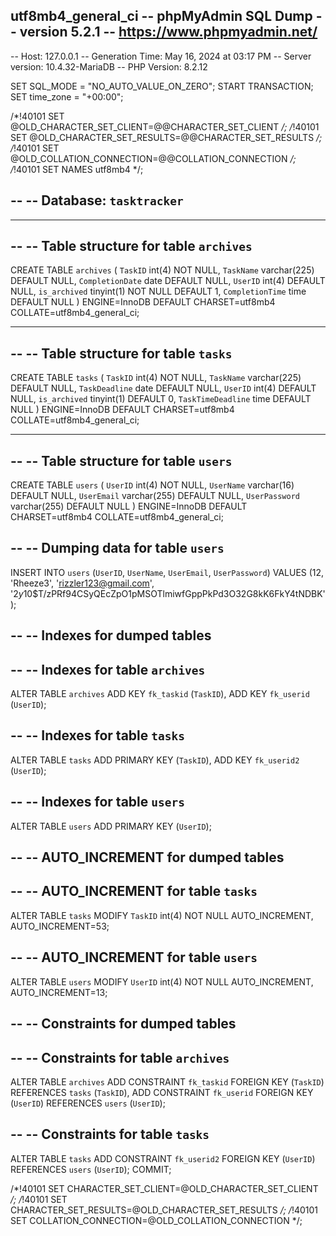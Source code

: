 utf8mb4_general_ci
-- phpMyAdmin SQL Dump
-- version 5.2.1
-- https://www.phpmyadmin.net/
--
-- Host: 127.0.0.1
-- Generation Time: May 16, 2024 at 03:17 PM
-- Server version: 10.4.32-MariaDB
-- PHP Version: 8.2.12

SET SQL_MODE = "NO_AUTO_VALUE_ON_ZERO";
START TRANSACTION;
SET time_zone = "+00:00";


/*!40101 SET @OLD_CHARACTER_SET_CLIENT=@@CHARACTER_SET_CLIENT */;
/*!40101 SET @OLD_CHARACTER_SET_RESULTS=@@CHARACTER_SET_RESULTS */;
/*!40101 SET @OLD_COLLATION_CONNECTION=@@COLLATION_CONNECTION */;
/*!40101 SET NAMES utf8mb4 */;

--
-- Database: `tasktracker`
--

-- --------------------------------------------------------

--
-- Table structure for table `archives`
--

CREATE TABLE `archives` (
  `TaskID` int(4) NOT NULL,
  `TaskName` varchar(225) DEFAULT NULL,
  `CompletionDate` date DEFAULT NULL,
  `UserID` int(4) DEFAULT NULL,
  `is_archived` tinyint(1) NOT NULL DEFAULT 1,
  `CompletionTime` time DEFAULT NULL
) ENGINE=InnoDB DEFAULT CHARSET=utf8mb4 COLLATE=utf8mb4_general_ci;

-- --------------------------------------------------------

--
-- Table structure for table `tasks`
--

CREATE TABLE `tasks` (
  `TaskID` int(4) NOT NULL,
  `TaskName` varchar(225) DEFAULT NULL,
  `TaskDeadline` date DEFAULT NULL,
  `UserID` int(4) DEFAULT NULL,
  `is_archived` tinyint(1) DEFAULT 0,
  `TaskTimeDeadline` time DEFAULT NULL
) ENGINE=InnoDB DEFAULT CHARSET=utf8mb4 COLLATE=utf8mb4_general_ci;

-- --------------------------------------------------------

--
-- Table structure for table `users`
--

CREATE TABLE `users` (
  `UserID` int(4) NOT NULL,
  `UserName` varchar(16) DEFAULT NULL,
  `UserEmail` varchar(255) DEFAULT NULL,
  `UserPassword` varchar(255) DEFAULT NULL
) ENGINE=InnoDB DEFAULT CHARSET=utf8mb4 COLLATE=utf8mb4_general_ci;

--
-- Dumping data for table `users`
--

INSERT INTO `users` (`UserID`, `UserName`, `UserEmail`, `UserPassword`) VALUES
(12, 'Rheeze3', 'rizzler123@gmail.com', '$2y$10$T/zPRf94CSyQEcZpO1pMSOTlmiwfGppPkPd3O32G8kK6FkY4tNDBK');

--
-- Indexes for dumped tables
--

--
-- Indexes for table `archives`
--
ALTER TABLE `archives`
  ADD KEY `fk_taskid` (`TaskID`),
  ADD KEY `fk_userid` (`UserID`);

--
-- Indexes for table `tasks`
--
ALTER TABLE `tasks`
  ADD PRIMARY KEY (`TaskID`),
  ADD KEY `fk_userid2` (`UserID`);

--
-- Indexes for table `users`
--
ALTER TABLE `users`
  ADD PRIMARY KEY (`UserID`);

--
-- AUTO_INCREMENT for dumped tables
--

--
-- AUTO_INCREMENT for table `tasks`
--
ALTER TABLE `tasks`
  MODIFY `TaskID` int(4) NOT NULL AUTO_INCREMENT, AUTO_INCREMENT=53;

--
-- AUTO_INCREMENT for table `users`
--
ALTER TABLE `users`
  MODIFY `UserID` int(4) NOT NULL AUTO_INCREMENT, AUTO_INCREMENT=13;

--
-- Constraints for dumped tables
--

--
-- Constraints for table `archives`
--
ALTER TABLE `archives`
  ADD CONSTRAINT `fk_taskid` FOREIGN KEY (`TaskID`) REFERENCES `tasks` (`TaskID`),
  ADD CONSTRAINT `fk_userid` FOREIGN KEY (`UserID`) REFERENCES `users` (`UserID`);

--
-- Constraints for table `tasks`
--
ALTER TABLE `tasks`
  ADD CONSTRAINT `fk_userid2` FOREIGN KEY (`UserID`) REFERENCES `users` (`UserID`);
COMMIT;

/*!40101 SET CHARACTER_SET_CLIENT=@OLD_CHARACTER_SET_CLIENT */;
/*!40101 SET CHARACTER_SET_RESULTS=@OLD_CHARACTER_SET_RESULTS */;
/*!40101 SET COLLATION_CONNECTION=@OLD_COLLATION_CONNECTION */;
